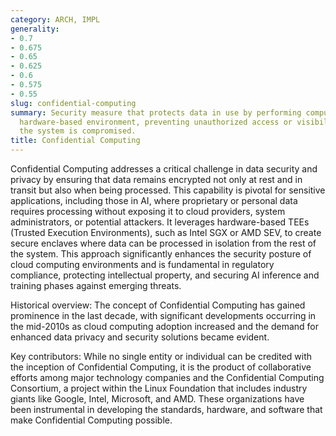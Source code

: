```yaml
---
category: ARCH, IMPL
generality:
- 0.7
- 0.675
- 0.65
- 0.625
- 0.6
- 0.575
- 0.55
slug: confidential-computing
summary: Security measure that protects data in use by performing computation in a
  hardware-based environment, preventing unauthorized access or visibility even if
  the system is compromised.
title: Confidential Computing
---
```


Confidential Computing addresses a critical challenge in data security and privacy by ensuring that data remains encrypted not only at rest and in transit but also when being processed. This capability is pivotal for sensitive applications, including those in AI, where proprietary or personal data requires processing without exposing it to cloud providers, system administrators, or potential attackers. It leverages hardware-based TEEs (Trusted Execution Environments), such as Intel SGX or AMD SEV, to create secure enclaves where data can be processed in isolation from the rest of the system. This approach significantly enhances the security posture of cloud computing environments and is fundamental in regulatory compliance, protecting intellectual property, and securing AI inference and training phases against emerging threats.

Historical overview: The concept of Confidential Computing has gained prominence in the last decade, with significant developments occurring in the mid-2010s as cloud computing adoption increased and the demand for enhanced data privacy and security solutions became evident.

Key contributors: While no single entity or individual can be credited with the inception of Confidential Computing, it is the product of collaborative efforts among major technology companies and the Confidential Computing Consortium, a project within the Linux Foundation that includes industry giants like Google, Intel, Microsoft, and AMD. These organizations have been instrumental in developing the standards, hardware, and software that make Confidential Computing possible.